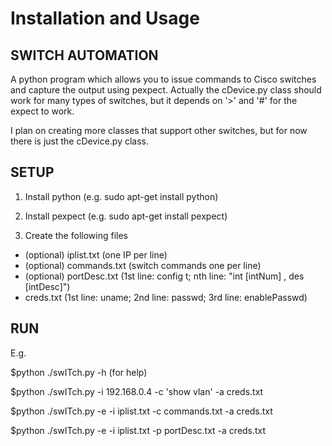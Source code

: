 Installation and Usage 
======================

SWITCH AUTOMATION
-----------------

A python program which allows you to issue commands to Cisco switches and 
capture the output using pexpect.
Actually the cDevice.py class should work for many types of switches, but it 
depends on '>' and '#' for the expect to work.


I plan on creating more classes that support other switches, but for now there 
is just the cDevice.py class.


SETUP
-----

1. Install python (e.g. sudo apt-get install python)


2. Install pexpect (e.g. sudo apt-get install pexpect)


3. Create the following files
  * (optional) iplist.txt (one IP per line)
  * (optional) commands.txt (switch commands one per line)
  * (optional) portDesc.txt (1st line: config t; nth line: "int [intNum] , des [intDesc]")
  * creds.txt (1st line: uname; 2nd line: passwd; 3rd line: enablePasswd)
    

RUN
---

E.g.


$python ./swITch.py -h (for help)

$python ./swITch.py -i 192.168.0.4 -c 'show vlan' -a creds.txt

$python ./swITch.py -e -i iplist.txt -c commands.txt -a creds.txt

$python ./swITch.py -e -i iplist.txt -p portDesc.txt -a creds.txt
